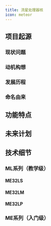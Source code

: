 ```yaml
---
title: 流星处理器核
icon: meteor
---
```


## 项目起源

### 现状问题

### 动机构想

### 发展历程

### 命名由来

## 功能特点

## 未来计划

## 技术细节

### ML系列（教学级）

#### ME32LS

#### ME32LM

#### ME32LP

### ME系列（入门级）
